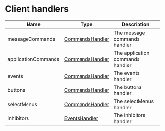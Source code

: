 # Client handlers

| Name                | Type                                                       | Description                      |
| ------------------- | ---------------------------------------------------------- | -------------------------------- |
| messageCommands     | [CommandsHandler](../classes/MessageCommandsHandler.md)    | The message commands handler     |
| applicationCommands | [CommandsHandler](../classes/ApplicationCommandHandler.md) | The application commands handler |
| events              | [CommandsHandler](../classes/EventsHandler.md)             | The events handler               |
| buttons             | [CommandsHandler](../classes/ButtonsHandler.md)            | The buttons handler              |
| selectMenus         | [CommandsHandler](../classes/SelectMenusHandler.md)        | The selectMenus handler          |
| inhibitors          | [EventsHandler](../classes/InhibitorsHandler.md)           | The inhibitors handler           |
